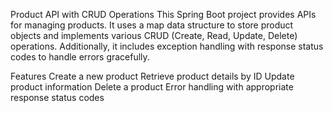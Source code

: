 Product API with CRUD Operations
This Spring Boot project provides APIs for managing products. It uses a map data structure to store product objects and implements various CRUD (Create, Read, Update, Delete) operations. Additionally, it includes exception handling with response status codes to handle errors gracefully.

Features
Create a new product
Retrieve product details by ID
Update product information
Delete a product
Error handling with appropriate response status codes
